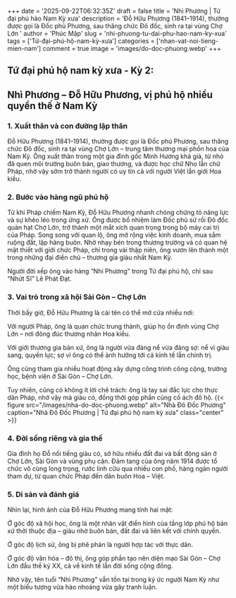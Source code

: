 +++
date = '2025-09-22T06:32:35Z'
draft = false
title = 'Nhì Phương | Tứ đại phú hào Nam Kỳ xưa'
description = 'Đỗ Hữu Phương (1841–1914), thường được gọi là Đốc phủ Phương, sau thăng chức Đô đốc, sinh ra tại vùng Chợ Lớn '
author = 'Phúc Mập'
slug = 'nhi-phuong-tu-dai-phu-hao-nam-ky-xua'
tags = ['Tứ-đại-phú-hộ-nam-kỳ-xưa']
categories = ['nhan-vat-noi-tieng-mien-nam']
comment = true
image = 'images/do-doc-phuong.webp'
+++
## Tứ đại phú hộ nam kỳ xưa - Kỳ 2:
## Nhì Phương – Đỗ Hữu Phương, vị phú hộ nhiều quyền thế ở Nam Kỳ
### 1. Xuất thân và con đường lập thân

Đỗ Hữu Phương (1841–1914), thường được gọi là Đốc phủ Phương, sau thăng chức Đô đốc, sinh ra tại vùng Chợ Lớn – trung tâm thương mại phồn hoa của Nam Kỳ. Ông xuất thân trong một gia đình gốc Minh Hương khá giả, từ nhỏ đã quen môi trường buôn bán, giao thương, và được học chữ Nho lẫn chữ Pháp, nhờ vậy sớm trở thành người có uy tín cả với người Việt lẫn giới Hoa kiều.



### 2. Bước vào hàng ngũ phú hộ

Từ khi Pháp chiếm Nam Kỳ, Đỗ Hữu Phương nhanh chóng chứng tỏ năng lực và sự khéo léo trong ứng xử. Ông được bổ nhiệm làm Đốc phủ sứ rồi Đô đốc quản hạt Chợ Lớn, trở thành một mắt xích quan trọng trong bộ máy cai trị của Pháp.
Song song với quan lộ, ông mở rộng việc kinh doanh, mua sắm ruộng đất, lập hãng buôn. Nhờ nhạy bén trong thương trường và có quan hệ mật thiết với giới chức Pháp, chỉ trong vài thập niên, ông vươn lên thành một trong những đại điền chủ – thương gia giàu nhất Nam Kỳ.

Người đời xếp ông vào hàng “Nhì Phương” trong Tứ đại phú hộ, chỉ sau “Nhứt Sĩ” Lê Phát Đạt.

### 3. Vai trò trong xã hội Sài Gòn – Chợ Lớn

Thời bấy giờ, Đỗ Hữu Phương là cái tên có thể mở cửa nhiều nơi:

Với người Pháp, ông là quan chức trung thành, giúp họ ổn định vùng Chợ Lớn – nơi đông đúc thương nhân Hoa kiều.

Với giới thương gia bản xứ, ông là người vừa đáng nể vừa đáng sợ: nể vì giàu sang, quyền lực; sợ vì ông có thể ảnh hưởng tới cả kinh tế lẫn chính trị.

Ông cũng tham gia nhiều hoạt động xây dựng công trình công cộng, trường học, bệnh viện ở Sài Gòn – Chợ Lớn.

Tuy nhiên, cũng có không ít lời chê trách: ông là tay sai đắc lực cho thực dân Pháp, nhờ vậy mà giàu có, đồng thời góp phần củng cố ách đô hộ.
{{< figure src="/images/nha-do-doc-phuong.webp" alt="Nhà Đô Đốc Phương" caption="Nhà Đô Đốc Phương | Tứ đại phú hộ nam kỳ xưa" class="center" >}}
### 4. Đời sống riêng và gia thế

Gia đình họ Đỗ nổi tiếng giàu có, sở hữu nhiều đất đai và bất động sản ở Chợ Lớn, Sài Gòn và vùng phụ cận. Đám tang của ông năm 1914 được tổ chức vô cùng long trọng, rước linh cữu qua nhiều con phố, hàng ngàn người tham dự, từ quan chức Pháp đến dân buôn Hoa – Việt.

### 5. Di sản và đánh giá

Nhìn lại, hình ảnh của Đỗ Hữu Phương mang tính hai mặt:

Ở góc độ xã hội học, ông là một nhân vật điển hình của tầng lớp phú hộ bản xứ thời thuộc địa – giàu nhờ buôn bán, đất đai và liên kết với chính quyền.

Ở góc độ lịch sử, ông bị phê phán là người hợp tác với thực dân.

Ở góc độ văn hóa – đô thị, ông góp phần tạo nên diện mạo Sài Gòn – Chợ Lớn đầu thế kỷ XX, cả về kinh tế lẫn đời sống cộng đồng.

Nhờ vậy, tên tuổi “Nhì Phương” vẫn tồn tại trong ký ức người Nam Kỳ như một biểu tượng vừa hào nhoáng vừa gây tranh luận.